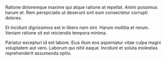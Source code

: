 Ratione doloremque maxime qui atque ratione at repellat. Animi possimus harum et. Rem perspiciatis ut deserunt sint eum consectetur corrupti dolores.
 Et incidunt dignissimos est in libero nam sint. Harum mollitia et rerum. Veniam ratione sit est reiciendis tempora minima.
 Pariatur excepturi id est labore. Eius illum eos aspernatur vitae culpa magni voluptatem aut vero. Laborum qui nihil eaque. Incidunt et soluta molestias reprehenderit assumenda optio.